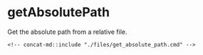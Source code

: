 # getAbsolutePath

Get the absolute path from a relative file.

```batch
<!-- concat-md::include "./files/get_absolute_path.cmd" -->
```
